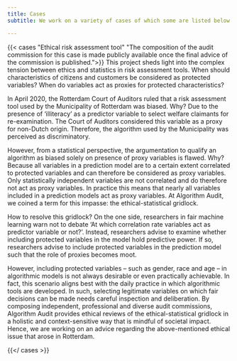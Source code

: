 ```yaml
---
title: Cases
subtitle: We work on a variety of cases of which some are listed below. Once an audit commission has gathered and formulated an advice, the original problem statement and corresponding advice will be publish here. Please reach out to us when you have an ethical issue for review.

---
```

{{< cases "Ethical risk assessment tool" "The composition of the audit commission for this case is made publicly available once the final advice of the commission is published.">}}
This project sheds light into the complex tension between ethics and statistics in risk assessment tools. When should characteristics of citizens and customers be considered as protected variables? When do variables act as proxies for protected characteristics?

In April 2020, the Rotterdam Court of Auditors ruled that a risk assessment tool used by the Municipality of Rotterdam was biased. Why? Due to the presence of ‘illiteracy’ as a predictor variable to select welfare claimants for re-examination. The Court of Auditors considered this variable as a proxy for non-Dutch origin. Therefore, the algorithm used by the Municipality was perceived as discriminatory. 

However, from a statistical perspective, the argumentation to qualify an algorithm as biased solely on presence of proxy variables is flawed. Why? Because all variables in a prediction model are to a certain extent correlated to protected variables and can therefore be considered as proxy variables. Only statistically independent variables are not correlated and do therefore not act as proxy variables. In practice this means that nearly all variables included in a prediction models act as proxy variables. At Algorithm Audit, we coined a term for this impasse: the ethical-statistical gridlock.

How to resolve this gridlock? On the one side, researchers in fair machine learning warn not to debate ‘At which correlation rate variables act as predictor variable or not?’. Instead, researchers advise to examine whether including protected variables in the model hold predictive power. If so, researchers advise to include protected variables in the prediction model such that the role of proxies becomes moot. 

However, including protected variables – such as gender, race and age – in algorithmic models is not always desirable or even practically achievable. In fact, this scenario aligns best with the daily practice in which algorithmic tools are developed. In such, selecting legitimate variables on which fair decisions can be made needs careful inspection and deliberation. By composing independent, professional and diverse audit commissions, Algorithm Audit provides ethical reviews of the ethical-statistical gridlock in a holistic and context-sensitive way that is mindful of societal impact. Hence, we are working on an advice regarding the above-mentioned ethical issue that arose in Rotterdam.

{{</ cases >}}